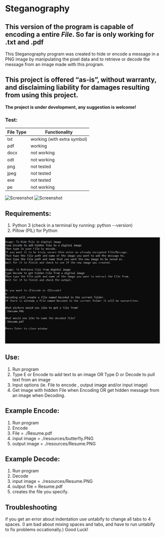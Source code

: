 # Steganography 
## This version of the program is capable of encoding a entire ***File***. So far is only working for .txt and .pdf
This Steganography program was created to hide or encode a message in a PNG image by manipulating the pixel data and to retrieve or decode the message from an image made with this program. 

## This project is offered “as-is”, without warranty, and disclaiming liability for damages resulting from using this project.

**The project is under development, any suggestion is welcome!**

### Test:
| File Type | Functionality |
|-----------|---------------|
| txt | working (with extra symbol) |
| pdf | working |
| docx | not working |
| odt | not working |
| png | not tested |
| jpeg | not tested |
| exe | not tested |
| pe | not working |

![Screenshot](https://img.shields.io/badge/Platform-Universal-brightgreen)
![Screenshot](https://img.shields.io/badge/Language-Python3-blue)

## Requirements:
1. Python 3 (check in a terminal by running: python --version)
2. Pillow (PIL) for Python

![Screenshot](https://github.com/ciwen3/Public/blob/master/Python/Steganography/Resources/file.JPG)

## Use:
1. Run program
2. Type E or Encode to add text to an image OR Type D or Decode to pull text from an image
3. Input options (ie. File to encode , output image and/or input image)
4. Get image with hidden File when Encoding OR get hidden message from an image when Decoding. 


## Example Encode:
1. Run program
2. Encode
3. File = ./Resume.pdf
4. input image = ./resources/butterfly.PNG
5. output image = ./resources/Resume.PNG


## Example Decode:
1. Run program
2. Decode
3. input image = ./resources/Resume.PNG
4. output file = Resume.pdf
5. creates the file you specify. 


## Troubleshooting
if you get an error about indentation use untabify to change all tabs to 4 spaces. 
(I am bad about mixing spaces and tabs, and have to run untabify to fix problems occationally.)
Good Luck!
